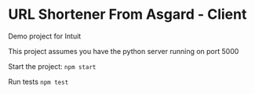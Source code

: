 # URL Shortener From Asgard - Client

Demo project for Intuit

This project assumes you have the python server running on port 5000

Start the project:
`npm start`

Run tests
`npm test`
